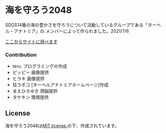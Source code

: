 # 海を守ろう2048
SDGS14番の海の豊かさを守ろうについて活動しているグループである「ターヘル・アナトミア」の
メンバーによって作られました。2021/7/6

 [ここからサイトに飛べます](http://teru1005.github.io/2048/)

### Contribution

 - teru. プログラミングの作成
 - ピッピー 画像提供
 - ヒラキ 画像提供
 - 狂うポコ [ターヘルアナトミアホームページ]作成
 - まえひろゆき 頭脳提供
 - タケキン 環境提供

## License
海を守ろう2048は[MIT license.](https://github.com/gabrielecirulli/2048/blob/master/LICENSE.txt)の下、作成されています。

